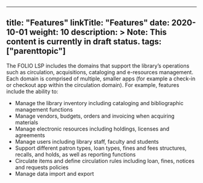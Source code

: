 
---
title: "Features"
linkTitle: "Features"
date: 2020-10-01
weight: 10
description: >
  Note: This content is currently in draft status.
tags: ["parenttopic"]
---
The FOLIO LSP includes the domains that support the library’s operations such as circulation, acquisitions, cataloging and e-resources management. Each domain is comprised of multiple, smaller apps (for example a check-in or checkout app within the circulation domain). For example, features include the ability to:

* Manage the library inventory including cataloging and bibliographic management functions
* Manage vendors, budgets, orders and invoicing when acquiring materials
* Manage electronic resources including holdings, licenses and agreements
* Manage users including library staff, faculty and students
* Support different patron types, loan types, fines and fees structures, recalls, and holds, as well as reporting functions
* Circulate items and define circulation rules including loan, fines, notices and requests policies
* Manage data import and export
